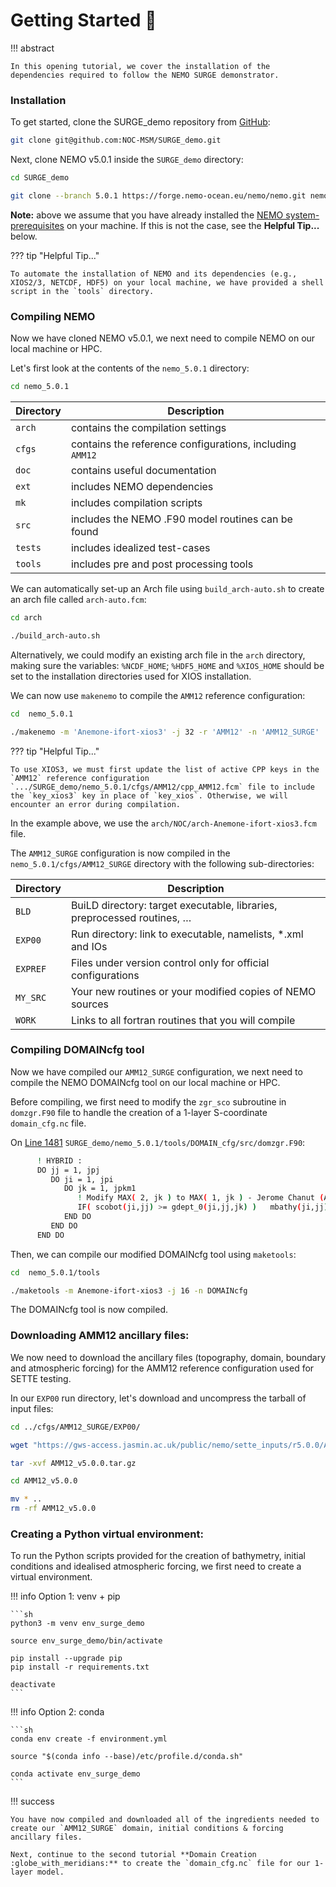 # **Getting Started :rocket:**

!!! abstract

    In this opening tutorial, we cover the installation of the dependencies required to follow the NEMO SURGE demonstrator.

### Installation

To get started, clone the SURGE_demo repository from [GitHub](https://github.com/NOC-MSM/SURGE_demo):

```sh
git clone git@github.com:NOC-MSM/SURGE_demo.git
```

Next, clone NEMO v5.0.1 inside the `SURGE_demo` directory:

```sh
cd SURGE_demo

git clone --branch 5.0.1 https://forge.nemo-ocean.eu/nemo/nemo.git nemo_5.0.1
```

**Note:** above we assume that you have already installed the [NEMO system-prerequisites](https://sites.nemo-ocean.io/user-guide/install.html#system-prerequisites) on your machine. If this is not the case, see the **Helpful Tip...** below.

??? tip "Helpful Tip..."

    To automate the installation of NEMO and its dependencies (e.g., XIOS2/3, NETCDF, HDF5) on your local machine, we have provided a shell script in the `tools` directory. 

### Compiling NEMO

Now we have cloned NEMO v5.0.1, we next need to compile NEMO on our local machine or HPC.

Let's first look at the contents of the `nemo_5.0.1` directory:

```sh
cd nemo_5.0.1
```

| Directory      | Description                          |
| ----------- | ------------------------------------ |
| `arch`      | contains the compilation settings  |
| `cfgs` | contains the reference configurations, including `AMM12` |
| `doc` | contains useful documentation |
| `ext` | includes NEMO dependencies |
| `mk` | includes compilation scripts |
| `src` | includes the NEMO .F90 model routines can be found |
| `tests` | includes idealized test-cases |
| `tools` | includes pre and post processing tools |

We can automatically set-up an Arch file using `build_arch-auto.sh` to create an arch file called `arch-auto.fcm`:
```sh
cd arch

./build_arch-auto.sh
```

Alternatively, we could modify an existing arch file in the `arch` directory, making sure the variables: `%NCDF_HOME`; `%HDF5_HOME` and `%XIOS_HOME` should be set to the installation directories used for XIOS installation.

We can now use `makenemo` to compile the `AMM12` reference configuration:
```sh
cd  nemo_5.0.1

./makenemo -m 'Anemone-ifort-xios3' -j 32 -r 'AMM12' -n 'AMM12_SURGE'
```

??? tip "Helpful Tip..."

    To use XIOS3, we must first update the list of active CPP keys in the `AMM12` reference configuration `.../SURGE_demo/nemo_5.0.1/cfgs/AMM12/cpp_AMM12.fcm` file to include the `key_xios3` key in place of `key_xios`. Otherwise, we will encounter an error during compilation.

In the example above, we use the `arch/NOC/arch-Anemone-ifort-xios3.fcm` file.

The `AMM12_SURGE` configuration is now compiled in the `nemo_5.0.1/cfgs/AMM12_SURGE` directory with the following sub-directories:

| Directory      | Description                          |
| ----------- | ------------------------------------ |
| `BLD` | BuiLD directory: target executable, libraries, preprocessed routines, … |
| `EXP00` |  Run directory: link to executable, namelists, *.xml and IOs |
| `EXPREF` | Files under version control only for official configurations |
| `MY_SRC` | Your new routines or your modified copies of NEMO sources |
| `WORK` | Links to all fortran routines that you will compile |

### Compiling DOMAINcfg tool

Now we have compiled our `AMM12_SURGE` configuration, we next need to compile the NEMO DOMAINcfg tool on our local machine or HPC.

Before compiling, we first need to modify the `zgr_sco` subroutine in `domzgr.F90` file to handle the creation of a 1-layer S-coordinate `domain_cfg.nc` file.

On [Line 1481](https://forge.nemo-ocean.eu/nemo/nemo/-/blob/main/tools/DOMAINcfg/src/domzgr.F90?ref_type=heads#L1484) `SURGE_demo/nemo_5.0.1/tools/DOMAIN_cfg/src/domzgr.F90`:
```sh
      ! HYBRID : 
      DO jj = 1, jpj
         DO ji = 1, jpi
            DO jk = 1, jpkm1
               ! Modify MAX( 2, jk ) to MAX( 1, jk ) - Jerome Chanut (April 2022):
               IF( scobot(ji,jj) >= gdept_0(ji,jj,jk) )   mbathy(ji,jj) = MAX( 1, jk )
            END DO
         END DO
      END DO
```

Then, we can compile our modified DOMAINcfg tool using `maketools`:

```sh
cd  nemo_5.0.1/tools

./maketools -m Anemone-ifort-xios3 -j 16 -n DOMAINcfg
```

The DOMAINcfg tool is now compiled.

### Downloading AMM12 ancillary files:

We now need to download the ancillary files (topography, domain, boundary and atmospheric forcing) for the AMM12 reference configuration used for SETTE testing.

In our `EXP00` run directory, let's download and uncompress the tarball of input files:

```sh
cd ../cfgs/AMM12_SURGE/EXP00/

wget "https://gws-access.jasmin.ac.uk/public/nemo/sette_inputs/r5.0.0/AMM12_v5.0.0.tar.gz"

tar -xvf AMM12_v5.0.0.tar.gz

cd AMM12_v5.0.0

mv * ..
rm -rf AMM12_v5.0.0
```

### Creating a Python virtual environment:

To run the Python scripts provided for the creation of bathymetry, initial conditions and idealised atmospheric forcing, we first need to create a virtual environment.

!!! info Option 1: venv + pip

    ```sh
    python3 -m venv env_surge_demo

    source env_surge_demo/bin/activate

    pip install --upgrade pip
    pip install -r requirements.txt

    deactivate
    ```

!!! info Option 2: conda

    ```sh
    conda env create -f environment.yml

    source "$(conda info --base)/etc/profile.d/conda.sh"

    conda activate env_surge_demo
    ```

!!! success

    You have now compiled and downloaded all of the ingredients needed to create our `AMM12_SURGE` domain, initial conditions & forcing ancillary files.

    Next, continue to the second tutorial **Domain Creation :globe_with_meridians:** to create the `domain_cfg.nc` file for our 1-layer model.